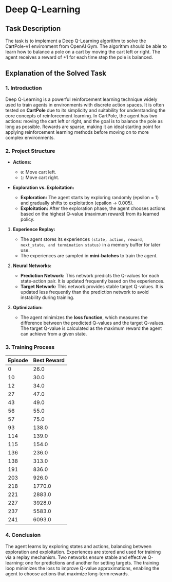 # Deep Q-Learning

## Task Description
The task is to implement a Deep Q-Learning algorithm to solve the CartPole-v1 environment from OpenAI Gym. 
The algorithm should be able to learn how to balance a pole on a cart by moving the cart left or right. 
The agent receives a reward of +1 for each time step the pole is balanced.


## Explanation of the Solved Task

### 1. Introduction
Deep Q-Learning is a powerful reinforcement learning technique widely used to train agents in 
environments with discrete action spaces. It is often tested on **CartPole** due to its simplicity and 
suitability for understanding the core concepts of reinforcement learning. In CartPole, the agent has two actions: 
moving the cart left or right, and the goal is to balance the pole as long as possible. 
Rewards are sparse, making it an ideal starting point for applying reinforcement learning 
methods before moving on to more complex environments.


### 2. Project Structure
- **Actions:**
  - `0`: Move cart left.
  - `1`: Move cart right.

- **Exploration vs. Exploitation:**
  - **Exploration:** The agent starts by exploring randomly (epsilon = 1) and gradually shifts to exploitation (epsilon → 0.005).
  - **Exploitation:** After the exploration phase, the agent chooses actions based on the highest Q-value (maximum reward) from its learned policy.

1. **Experience Replay:**
   - The agent stores its experiences `(state, action, reward, next_state, and termination status)` in a memory buffer for later use.
   - The experiences are sampled in **mini-batches** to train the agent.

2. **Neural Networks:**
   - **Prediction Network:** This network predicts the Q-values for each state-action pair. It is updated frequently based on the experiences.
   - **Target Network:** This network provides stable target Q-values. It is updated less frequently than the prediction network to avoid instability during training.

3. **Optimization:**
   - The agent minimizes the **loss function**, which measures the difference between the predicted Q-values and the target Q-values. The target Q-value is calculated as the maximum reward the agent can achieve from a given state.


### 3. Training Process

| Episode | Best Reward |
|---------|-------------|
| 0       | 26.0        |
| 10      | 30.0        |
| 12      | 34.0        |
| 27      | 47.0        |
| 43      | 49.0        |
| 56      | 55.0        |
| 57      | 75.0        |
| 93      | 138.0       |
| 114     | 139.0       |
| 115     | 154.0       |
| 136     | 236.0       |
| 138     | 313.0       |
| 191     | 836.0       |
| 203     | 926.0       |
| 218     | 1770.0      |
| 221     | 2883.0      |
| 227     | 3928.0      |
| 237     | 5583.0      |
| 241     | 6093.0      |




    
### 4. Conclusion
The agent learns by exploring states and actions, balancing between exploration and exploitation. 
Experiences are stored and used for training via a replay mechanism. Two networks ensure stable and effective Q-learning: 
one for predictions and another for setting targets. The training loop minimizes the loss to improve Q-value approximations, 
enabling the agent to choose actions that maximize long-term rewards.


